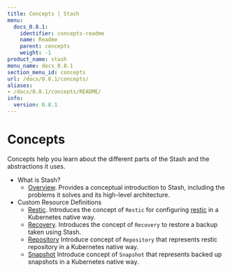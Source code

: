 ```yaml
---
title: Concepts | Stash
menu:
  docs_0.8.1:
    identifier: concepts-readme
    name: Readme
    parent: concepts
    weight: -1
product_name: stash
menu_name: docs_0.8.1
section_menu_id: concepts
url: /docs/0.8.1/concepts/
aliases:
- /docs/0.8.1/concepts/README/
info:
  version: 0.8.1
---
```


# Concepts

Concepts help you learn about the different parts of the Stash and the abstractions it uses.

- What is Stash?
  - [Overview](/docs/0.8.1/concepts/what-is-stash/overview). Provides a conceptual introduction to Stash, including the problems it solves and its high-level architecture.
- Custom Resource Definitions
  - [Restic](/docs/0.8.1/concepts/crds/restic). Introduces the concept of `Restic` for configuring [restic](https://restic.net) in a Kubernetes native way.
  - [Recovery](/docs/0.8.1/concepts/crds/recovery). Introduces the concept of `Recovery` to restore a backup taken using Stash.
  - [Repository](/docs/0.8.1/concepts/crds/repository) Introduce concept of `Repository` that represents restic repository in a Kubernetes native way.
  - [Snapshot](/docs/0.8.1/concepts/crds/snapshot) Introduce concept of `Snapshot` that represents backed up snapshots in a Kubernetes native way.